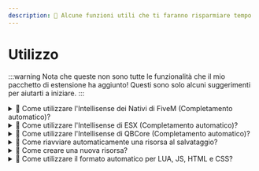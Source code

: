 ```yaml
---
description: 🎉 Alcune funzioni utili che ti faranno risparmiare tempo
---
```


# Utilizzo

:::warning
Nota che queste non sono tutte le funzionalità che il mio pacchetto di estensione ha aggiunto! Questi sono solo alcuni suggerimenti per aiutarti a iniziare.
:::

<details>
  <summary>
    <span>💭 Come utilizzare l'Intellisense dei Nativi di FiveM (Completamento automatico)?</span>
  </summary>
   1. Premi STRG + SPAZIO o inizia a digitare per aprire il completamento automatico
   2. Cerca qualsiasi nativo
   <img src="/img/vscode-fivem-pack/usage_1.gif" alt="Utilizzo del pacchetto FiveM" />
   3. 🎉 Ora puoi utilizzare i Nativi di FiveM più velocemente!
</details>

<details>
  <summary>
    <span>💭 Come utilizzare l'Intellisense di ESX (Completamento automatico)?</span>
  </summary>
   1. Premi STRG + SPAZIO o inizia a digitare per aprire il completamento automatico
   2. Cerca xPlayer o ESX
   <img src="/img/vscode-fivem-pack/usage_2.gif" alt="Utilizzo del pacchetto FiveM" />
   3. 🎉 Ora puoi utilizzare i metodi di ESX più velocemente!
</details>

<details>
  <summary>
    <span>💭 Come utilizzare l'Intellisense di QBCore (Completamento automatico)?</span>
  </summary>
   1. Premi STRG + SPAZIO o inizia a digitare per aprire il completamento automatico
   2. Cerca Player o QBCore
   <img src="/img/vscode-fivem-pack/usage_3.gif" alt="Utilizzo del pacchetto FiveM" />
   3. 🎉 Ora puoi utilizzare i metodi di QBCore più velocemente!
</details>

<details>
  <summary>
    <span>💭 Come riavviare automaticamente una risorsa al salvataggio?</span>
  </summary>
   1. Avvia la tua cartella di script completa in vscode (workspace)
   2. Clicca sul pulsante `Connetti` nella barra in basso a sinistra
   <img src="/img/vscode-fivem-pack/usage_4.png" alt="Utilizzo del pacchetto FiveM" />
   3. Dopo di che, si aprirà una finestra di input. Inserisci la password RCON che hai definito nel tuo CFG lì
   <img src="/img/vscode-fivem-pack/usage_5.png" alt="Utilizzo del pacchetto FiveM" />
   4. 🎉 Ora viene inviato un richiesta RCON per ogni salvataggio e la risorsa (nome dello workspace) viene riavviata finché la password è corretta.
</details>

<details>
  <summary>
    <span>💭 Come creare una nuova risorsa?</span>
  </summary>
   1. Fai clic con il tasto destro nella barra dei file
   2. Seleziona `Genera risorsa FiveM`
   <img src="/img/vscode-fivem-pack/usage_6.png" alt="Utilizzo del pacchetto FiveM" />
   3. Segui la configurazione
   <img src="/img/vscode-fivem-pack/usage_7.gif" alt="Utilizzo del pacchetto FiveM" />
   4. 🎉 Hai creato un nuovo script!
   <img src="/img/vscode-fivem-pack/usage_8.png" alt="Utilizzo del pacchetto FiveM" />
   <br></br>
   <img src="/img/vscode-fivem-pack/usage_9.png" alt="Utilizzo del pacchetto FiveM" />
</details>

<details>
  <summary>
    <span>💭 Come utilizzare il formato automatico per LUA, JS, HTML e CSS?</span>
  </summary>
   1. Crea una cartella `.vscode` nel tuo workspace
   2. Crea il `settings.json`, utilizza il [modello di impostazioni attuale](https://github.com/Tuncion/vscode-fivem-development-kit/blob/main/examples/settings.json) su GitHub
   3. Regola le impostazioni
   4. 🎉 Se ora salvi un file, il codice viene formattato automaticamente
</details>